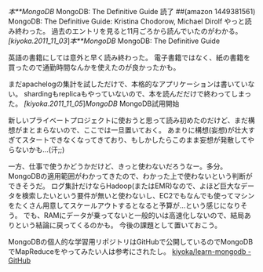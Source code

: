 *本**MongoDB* MongoDB: The Definitive Guide 読了
##(amazon 1449381561)  MongoDB: The Definitive Guide: Kristina Chodorow, Michael Dirolf
やっと読み終わった。
過去のエントリを見ると11月ごろから読んでいたのがわかる。
 *[kiyoka.2011_11_03*]*本**MongoDB* MongoDB: The Definitive Guide

英語の書籍にしては意外と早く読み終わった。
電子書籍ではなく、紙の書籍を買ったので通勤時間なんかを使えたのが良かったかも。

まだapachelogの集計を試しただけで、本格的なアプリケーションは書いていない。
shardingもreplicaもやっていないので、本を読んだだけで終わってしまった。
 *[kiyoka.2011_11_05*]*MongoDB* MongoDB試用開始

新しいプライベートプロジェクトに使おうと思って読み初めたのだけど、まだ構想がまとまらないので、ここでは一旦置いておく。
あまりに構想(妄想)が壮大すぎてスタートできなくなってきており、もしかしたらこのまま妄想が発散してやらないかも…(汗;;)

一方、仕事で使うかどうかだけど、きっと使わないだろうなー。多分。
MongoDBの適用範囲がわかってきたので、わかった上で使わないという判断ができそうだ。
ログ集計だけならHadoop(またはEMR)なので、よほど巨大なデータを検索したいという要件が無いと使わないし、EC2でもなんでも使ってマシンをたくさん用意してスケールアウトするとなると予算が…という感じになりそう。
でも、RAMにデータが乗ってないと一般的いは高速化しないので、結局ありという結論に戻ってくるのかも。
今後の課題として置いておこう。

MongoDBの個人的な学習用リポジトリはGitHubで公開しているのでMongoDBでMapReduceをやってみたい人は参考にされたし。
 [kiyoka/learn-mongodb -GitHub](http://github.com/kiyoka/learn-mongodb)
